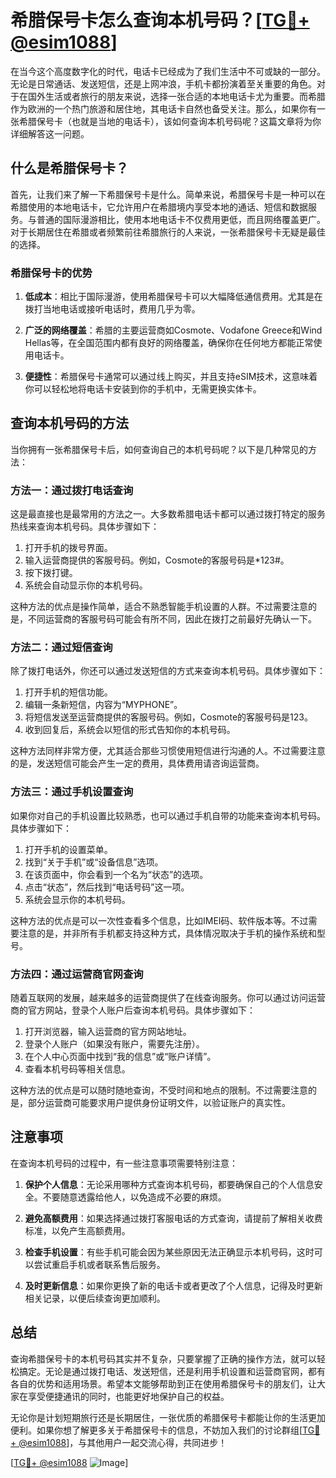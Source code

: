 # 希腊保号卡怎么查询本机号码？[[TG💪+ @esim1088](https://t.me/s/esim1088)]

在当今这个高度数字化的时代，电话卡已经成为了我们生活中不可或缺的一部分。无论是日常通话、发送短信，还是上网冲浪，手机卡都扮演着至关重要的角色。对于在国外生活或者旅行的朋友来说，选择一张合适的本地电话卡尤为重要。而希腊作为欧洲的一个热门旅游和居住地，其电话卡自然也备受关注。那么，如果你有一张希腊保号卡（也就是当地的电话卡），该如何查询本机号码呢？这篇文章将为你详细解答这一问题。

## 什么是希腊保号卡？

首先，让我们来了解一下希腊保号卡是什么。简单来说，希腊保号卡是一种可以在希腊使用的本地电话卡，它允许用户在希腊境内享受本地的通话、短信和数据服务。与普通的国际漫游相比，使用本地电话卡不仅费用更低，而且网络覆盖更广。对于长期居住在希腊或者频繁前往希腊旅行的人来说，一张希腊保号卡无疑是最佳的选择。

### 希腊保号卡的优势

1. **低成本**：相比于国际漫游，使用希腊保号卡可以大幅降低通信费用。尤其是在拨打当地电话或接听电话时，费用几乎为零。
   
2. **广泛的网络覆盖**：希腊的主要运营商如Cosmote、Vodafone Greece和Wind Hellas等，在全国范围内都有良好的网络覆盖，确保你在任何地方都能正常使用电话卡。

3. **便捷性**：希腊保号卡通常可以通过线上购买，并且支持eSIM技术，这意味着你可以轻松地将电话卡安装到你的手机中，无需更换实体卡。

## 查询本机号码的方法

当你拥有一张希腊保号卡后，如何查询自己的本机号码呢？以下是几种常见的方法：

### 方法一：通过拨打电话查询

这是最直接也是最常用的方法之一。大多数希腊电话卡都可以通过拨打特定的服务热线来查询本机号码。具体步骤如下：

1. 打开手机的拨号界面。
2. 输入运营商提供的客服号码。例如，Cosmote的客服号码是*123#。
3. 按下拨打键。
4. 系统会自动显示你的本机号码。

这种方法的优点是操作简单，适合不熟悉智能手机设置的人群。不过需要注意的是，不同运营商的客服号码可能会有所不同，因此在拨打之前最好先确认一下。

### 方法二：通过短信查询

除了拨打电话外，你还可以通过发送短信的方式来查询本机号码。具体步骤如下：

1. 打开手机的短信功能。
2. 编辑一条新短信，内容为“MYPHONE”。
3. 将短信发送至运营商提供的客服号码。例如，Cosmote的客服号码是123。
4. 收到回复后，系统会以短信的形式告知你的本机号码。

这种方法同样非常方便，尤其适合那些习惯使用短信进行沟通的人。不过需要注意的是，发送短信可能会产生一定的费用，具体费用请咨询运营商。

### 方法三：通过手机设置查询

如果你对自己的手机设置比较熟悉，也可以通过手机自带的功能来查询本机号码。具体步骤如下：

1. 打开手机的设置菜单。
2. 找到“关于手机”或“设备信息”选项。
3. 在该页面中，你会看到一个名为“状态”的选项。
4. 点击“状态”，然后找到“电话号码”这一项。
5. 系统会显示你的本机号码。

这种方法的优点是可以一次性查看多个信息，比如IMEI码、软件版本等。不过需要注意的是，并非所有手机都支持这种方式，具体情况取决于手机的操作系统和型号。

### 方法四：通过运营商官网查询

随着互联网的发展，越来越多的运营商提供了在线查询服务。你可以通过访问运营商的官方网站，登录个人账户后查询本机号码。具体步骤如下：

1. 打开浏览器，输入运营商的官方网站地址。
2. 登录个人账户（如果没有账户，需要先注册）。
3. 在个人中心页面中找到“我的信息”或“账户详情”。
4. 查看本机号码等相关信息。

这种方法的优点是可以随时随地查询，不受时间和地点的限制。不过需要注意的是，部分运营商可能要求用户提供身份证明文件，以验证账户的真实性。

## 注意事项

在查询本机号码的过程中，有一些注意事项需要特别注意：

1. **保护个人信息**：无论采用哪种方式查询本机号码，都要确保自己的个人信息安全。不要随意透露给他人，以免造成不必要的麻烦。

2. **避免高额费用**：如果选择通过拨打客服电话的方式查询，请提前了解相关收费标准，以免产生高额费用。

3. **检查手机设置**：有些手机可能会因为某些原因无法正确显示本机号码，这时可以尝试重启手机或者联系售后服务。

4. **及时更新信息**：如果你更换了新的电话卡或者更改了个人信息，记得及时更新相关记录，以便后续查询更加顺利。

## 总结

查询希腊保号卡的本机号码其实并不复杂，只要掌握了正确的操作方法，就可以轻松搞定。无论是通过拨打电话、发送短信，还是利用手机设置和运营商官网，都有各自的优势和适用场景。希望本文能够帮助到正在使用希腊保号卡的朋友们，让大家在享受便捷通讯的同时，也能更好地保护自己的权益。

无论你是计划短期旅行还是长期居住，一张优质的希腊保号卡都能让你的生活更加便利。如果你想了解更多关于希腊保号卡的信息，不妨加入我们的讨论群组[[TG💪+ @esim1088](https://t.me/s/esim1088)]，与其他用户一起交流心得，共同进步！

[[TG💪+ @esim1088](https://t.me/s/esim1088) ![Image](https://i.postimg.cc/4NQfJmqS/Snipaste-2025-05-13-00-14-12.png)]